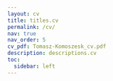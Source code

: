 ```yaml
---
layout: cv
title: titles.cv
permalink: /cv/
nav: true
nav_order: 5
cv_pdf: Tomasz-Komoszesk_cv.pdf
description: descriptions.cv
toc:
  sidebar: left
---
```

